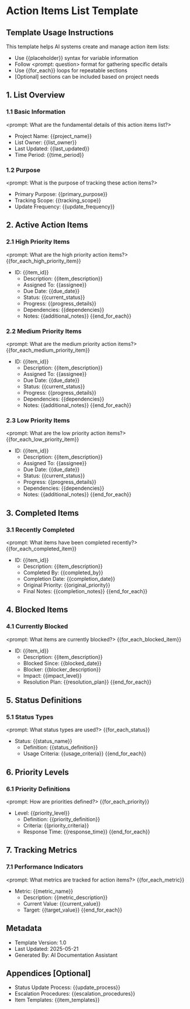 # Action Items List Template

## Template Usage Instructions

This template helps AI systems create and manage action item lists:
- Use {{placeholder}} syntax for variable information
- Follow <prompt: question> format for gathering specific details
- Use {{for_each}} loops for repeatable sections
- [Optional] sections can be included based on project needs

## 1. List Overview

### 1.1 Basic Information
<prompt: What are the fundamental details of this action items list?>
- Project Name: {{project_name}}
- List Owner: {{list_owner}}
- Last Updated: {{last_updated}}
- Time Period: {{time_period}}

### 1.2 Purpose
<prompt: What is the purpose of tracking these action items?>
- Primary Purpose: {{primary_purpose}}
- Tracking Scope: {{tracking_scope}}
- Update Frequency: {{update_frequency}}

## 2. Active Action Items

### 2.1 High Priority Items
<prompt: What are the high priority action items?>
{{for_each_high_priority_item}}
- ID: {{item_id}}
  - Description: {{item_description}}
  - Assigned To: {{assignee}}
  - Due Date: {{due_date}}
  - Status: {{current_status}}
  - Progress: {{progress_details}}
  - Dependencies: {{dependencies}}
  - Notes: {{additional_notes}}
{{end_for_each}}

### 2.2 Medium Priority Items
<prompt: What are the medium priority action items?>
{{for_each_medium_priority_item}}
- ID: {{item_id}}
  - Description: {{item_description}}
  - Assigned To: {{assignee}}
  - Due Date: {{due_date}}
  - Status: {{current_status}}
  - Progress: {{progress_details}}
  - Dependencies: {{dependencies}}
  - Notes: {{additional_notes}}
{{end_for_each}}

### 2.3 Low Priority Items
<prompt: What are the low priority action items?>
{{for_each_low_priority_item}}
- ID: {{item_id}}
  - Description: {{item_description}}
  - Assigned To: {{assignee}}
  - Due Date: {{due_date}}
  - Status: {{current_status}}
  - Progress: {{progress_details}}
  - Dependencies: {{dependencies}}
  - Notes: {{additional_notes}}
{{end_for_each}}

## 3. Completed Items

### 3.1 Recently Completed
<prompt: What items have been completed recently?>
{{for_each_completed_item}}
- ID: {{item_id}}
  - Description: {{item_description}}
  - Completed By: {{completed_by}}
  - Completion Date: {{completion_date}}
  - Original Priority: {{original_priority}}
  - Final Notes: {{completion_notes}}
{{end_for_each}}

## 4. Blocked Items

### 4.1 Currently Blocked
<prompt: What items are currently blocked?>
{{for_each_blocked_item}}
- ID: {{item_id}}
  - Description: {{item_description}}
  - Blocked Since: {{blocked_date}}
  - Blocker: {{blocker_description}}
  - Impact: {{impact_level}}
  - Resolution Plan: {{resolution_plan}}
{{end_for_each}}

## 5. Status Definitions

### 5.1 Status Types
<prompt: What status types are used?>
{{for_each_status}}
- Status: {{status_name}}
  - Definition: {{status_definition}}
  - Usage Criteria: {{usage_criteria}}
{{end_for_each}}

## 6. Priority Levels

### 6.1 Priority Definitions
<prompt: How are priorities defined?>
{{for_each_priority}}
- Level: {{priority_level}}
  - Definition: {{priority_definition}}
  - Criteria: {{priority_criteria}}
  - Response Time: {{response_time}}
{{end_for_each}}

## 7. Tracking Metrics

### 7.1 Performance Indicators
<prompt: What metrics are tracked for action items?>
{{for_each_metric}}
- Metric: {{metric_name}}
  - Description: {{metric_description}}
  - Current Value: {{current_value}}
  - Target: {{target_value}}
{{end_for_each}}

## Metadata
- Template Version: 1.0
- Last Updated: 2025-05-21
- Generated By: AI Documentation Assistant

## Appendices [Optional]
- Status Update Process: {{update_process}}
- Escalation Procedures: {{escalation_procedures}}
- Item Templates: {{item_templates}}
